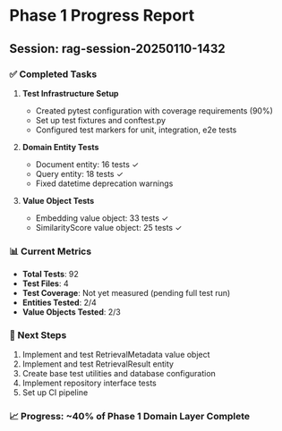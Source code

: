 # Phase 1 Progress Report

## Session: rag-session-20250110-1432

### ✅ Completed Tasks

1. **Test Infrastructure Setup**
   - Created pytest configuration with coverage requirements (90%)
   - Set up test fixtures and conftest.py
   - Configured test markers for unit, integration, e2e tests

2. **Domain Entity Tests**
   - Document entity: 16 tests ✓
   - Query entity: 18 tests ✓
   - Fixed datetime deprecation warnings

3. **Value Object Tests**
   - Embedding value object: 33 tests ✓
   - SimilarityScore value object: 25 tests ✓

### 📊 Current Metrics

- **Total Tests**: 92
- **Test Files**: 4
- **Test Coverage**: Not yet measured (pending full test run)
- **Entities Tested**: 2/4
- **Value Objects Tested**: 2/3

### 🚀 Next Steps

1. Implement and test RetrievalMetadata value object
2. Implement and test RetrievalResult entity
3. Create base test utilities and database configuration
4. Implement repository interface tests
5. Set up CI pipeline

### 📈 Progress: ~40% of Phase 1 Domain Layer Complete